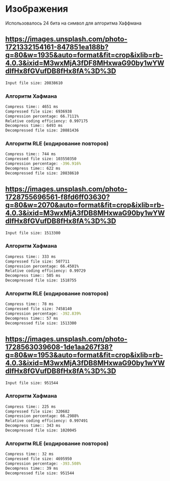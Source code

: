 # Изображения

Использовалось 24 бита на символ для алгоритма Хаффмана

## https://images.unsplash.com/photo-1721332154161-847851ea188b?q=80&w=1935&auto=format&fit=crop&ixlib=rb-4.0.3&ixid=M3wxMjA3fDF8MHxwaG90by1wYWdlfHx8fGVufDB8fHx8fA%3D%3D

```bash
Input file size: 20838610
```


### Алгоритм Хафмана
```bash
Compress time:: 4651 ms
Compressed file size: 6936938
Compression percentage: 66.7111%
Relative coding efficiency: 0.997175
Decompress time:: 6493 ms
Decompressed file size: 20881436
```

### Алгоритм RLE (кодирование повторов)

```bash
Compress time:: 744 ms
Compressed file size: 103550350
Compression percentage: -396.916%
Decompress time:: 622 ms
Decompressed file size: 20838610
```

## https://images.unsplash.com/photo-1728755696561-f8fd6ff03630?q=80&w=2070&auto=format&fit=crop&ixlib=rb-4.0.3&ixid=M3wxMjA3fDB8MHxwaG90by1wYWdlfHx8fGVufDB8fHx8fA%3D%3D
```bash
Input file size: 1513300
```


### Алгоритм Хафмана
```bash
Compress time:: 333 ms
Compressed file size: 507711
Compression percentage: 66.4501%
Relative coding efficiency: 0.99729
Decompress time:: 505 ms
Decompressed file size: 1518755
```

### Алгоритм RLE (кодирование повторов)

```bash
Compress time:: 78 ms
Compressed file size: 7458140
Compression percentage: -392.839%
Decompress time:: 57 ms
Decompressed file size: 1513300
```


## https://images.unsplash.com/photo-1728563039608-1de1aa267f38?q=80&w=1953&auto=format&fit=crop&ixlib=rb-4.0.3&ixid=M3wxMjA3fDB8MHxwaG90by1wYWdlfHx8fGVufDB8fHx8fA%3D%3D
```bash
Input file size: 951544
```

### Алгоритм Хафмана
```bash
Compress time:: 225 ms
Compressed file size: 320682
Compression percentage: 66.2988%
Relative coding efficiency: 0.997491
Decompress time:: 343 ms
Decompressed file size: 1020045
```

### Алгоритм RLE (кодирование повторов)

```bash
Compress time:: 32 ms
Compressed file size: 4695950
Compression percentage: -393.508%
Decompress time:: 39 ms
Decompressed file size: 951544
```
